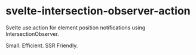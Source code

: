 # svelte-intersection-observer-action

Svelte use:action for element position notifications using IntersectionObserver.

Small. Efficient. SSR Friendly.
